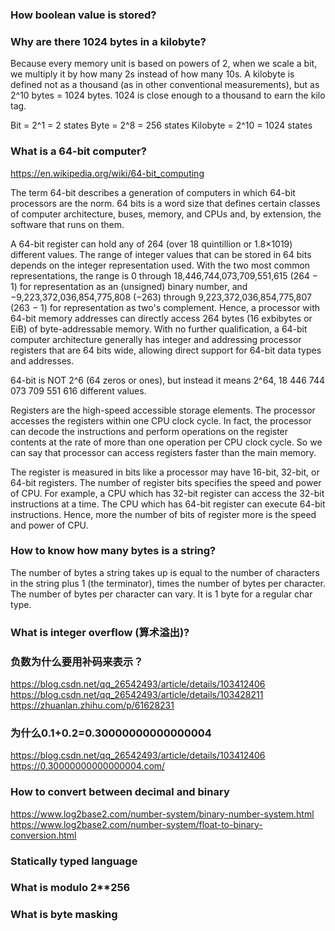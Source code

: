 ### How boolean value is stored?

### Why are there 1024 bytes in a kilobyte?
Because every memory unit is based on powers of 2, when we scale a bit, we multiply it by how many 2s instead of how many 10s. A kilobyte is defined not as a thousand (as in other conventional measurements), but as 2^10 bytes = 1024 bytes. 1024 is close enough to a thousand to earn the kilo tag.

Bit = 2^1 = 2 states
Byte = 2^8 = 256 states
Kilobyte = 2^10 = 1024 states

### What is a 64-bit computer?
https://en.wikipedia.org/wiki/64-bit_computing

The term 64-bit describes a generation of computers in which 64-bit processors are the norm. 64 bits is a word size that defines certain classes of computer architecture, buses, memory, and CPUs and, by extension, the software that runs on them.

A 64-bit register can hold any of 264 (over 18 quintillion or 1.8×1019) different values. The range of integer values that can be stored in 64 bits depends on the integer representation used. With the two most common representations, the range is 0 through 18,446,744,073,709,551,615 (264 − 1) for representation as an (unsigned) binary number, and −9,223,372,036,854,775,808 (−263) through 9,223,372,036,854,775,807 (263 − 1) for representation as two's complement. Hence, a processor with 64-bit memory addresses can directly access 264 bytes (16 exbibytes or EiB) of byte-addressable memory. With no further qualification, a 64-bit computer architecture generally has integer and addressing processor registers that are 64 bits wide, allowing direct support for 64-bit data types and addresses.

64-bit is NOT 2^6 (64 zeros or ones), but instead it means 2^64, 18 446 744 073 709 551 616 different values.

Registers are the high-speed accessible storage elements. The processor accesses the registers within one CPU clock cycle. In fact, the processor can decode the instructions and perform operations on the register contents at the rate of more than one operation per CPU clock cycle. So we can say that processor can access registers faster than the main memory.

The register is measured in bits like a processor may have 16-bit, 32-bit, or 64-bit registers. The number of register bits specifies the speed and power of CPU. For example, a CPU which has 32-bit register can access the 32-bit instructions at a time. The CPU which has 64-bit register can execute 64-bit instructions. Hence, more the number of bits of register more is the speed and power of CPU.
 
### How to know how many bytes is a string?
The number of bytes a string takes up is equal to the number of characters in the string plus 1 (the terminator), times the number of bytes per character. The number of bytes per character can vary. It is 1 byte for a regular char type.

### What is integer overflow (算术溢出)?

### 负数为什么要用补码来表示？
https://blog.csdn.net/qq_26542493/article/details/103412406
https://blog.csdn.net/qq_26542493/article/details/103428211
https://zhuanlan.zhihu.com/p/61628231

### 为什么0.1+0.2=0.30000000000000004
https://blog.csdn.net/qq_26542493/article/details/103412406
https://0.30000000000000004.com/

### How to convert between decimal and binary
https://www.log2base2.com/number-system/binary-number-system.html
https://www.log2base2.com/number-system/float-to-binary-conversion.html

### Statically typed language

### What is modulo 2**256

### What is byte masking


